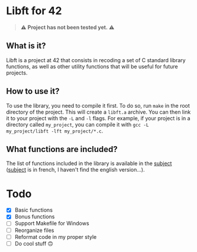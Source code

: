 # Libft for 42

> :warning: **Project has not been tested yet.** :warning:

## What is it?

Libft is a project at 42 that consists in recoding a set of C standard library functions, as well as other utility functions that will be useful for future projects.

## How to use it?

To use the library, you need to compile it first. To do so, run `make` in the root directory of the project. This will create a `libft.a` archive. You can then link it to your project with the `-L` and `-l` flags. For example, if your project is in a directory called `my_project`, you can compile it with `gcc -L my_project/libft -lft my_project/*.c`.

## What functions are included?

The list of functions included in the library is available in the [subject](resources/fr.subject.libft.pdf) ([subject](resources/fr.subject.libft.pdf) is in french, I haven't find the english version...).

# Todo

- [x] Basic functions
- [x] Bonus functions
- [ ] Support Makefile for Windows
- [ ] Reorganize files
- [ ] Reformat code in my proper style
- [ ] Do cool stuff :upside_down_face: